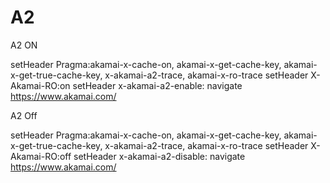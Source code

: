 # A2
A2 ON

setHeader	Pragma:akamai-x-cache-on, akamai-x-get-cache-key, akamai-x-get-true-cache-key, x-akamai-a2-trace, akamai-x-ro-trace
setHeader	X-Akamai-RO:on
setHeader	x-akamai-a2-enable:
navigate	https://www.akamai.com/

A2 Off

setHeader	Pragma:akamai-x-cache-on, akamai-x-get-cache-key, akamai-x-get-true-cache-key, x-akamai-a2-trace, akamai-x-ro-trace
setHeader	X-Akamai-RO:off
setHeader	x-akamai-a2-disable:
navigate	https://www.akamai.com/
